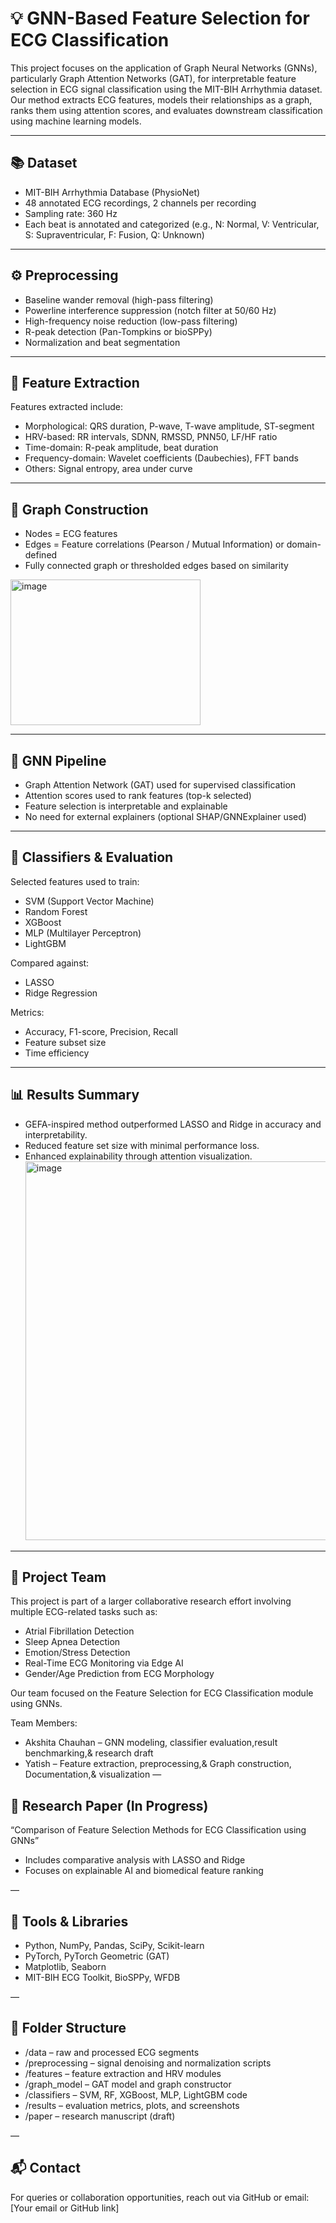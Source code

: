 # 💡 GNN-Based Feature Selection for ECG Classification

This project focuses on the application of Graph Neural Networks (GNNs), particularly Graph Attention Networks (GAT), for interpretable feature selection in ECG signal classification using the MIT-BIH Arrhythmia dataset. Our method extracts ECG features, models their relationships as a graph, ranks them using attention scores, and evaluates downstream classification using machine learning models.

---

## 📚 Dataset

* MIT-BIH Arrhythmia Database (PhysioNet)
* 48 annotated ECG recordings, 2 channels per recording
* Sampling rate: 360 Hz
* Each beat is annotated and categorized (e.g., N: Normal, V: Ventricular, S: Supraventricular, F: Fusion, Q: Unknown)

---

## ⚙️ Preprocessing

* Baseline wander removal (high-pass filtering)
* Powerline interference suppression (notch filter at 50/60 Hz)
* High-frequency noise reduction (low-pass filtering)
* R-peak detection (Pan-Tompkins or bioSPPy)
* Normalization and beat segmentation

---

## 🧠 Feature Extraction

Features extracted include:

* Morphological: QRS duration, P-wave, T-wave amplitude, ST-segment
* HRV-based: RR intervals, SDNN, RMSSD, PNN50, LF/HF ratio
* Time-domain: R-peak amplitude, beat duration
* Frequency-domain: Wavelet coefficients (Daubechies), FFT bands
* Others: Signal entropy, area under curve

---

## 🔗 Graph Construction

* Nodes = ECG features
* Edges = Feature correlations (Pearson / Mutual Information) or domain-defined
* Fully connected graph or thresholded edges based on similarity
<img width="304" height="233" alt="image" src="https://github.com/user-attachments/assets/4f78861a-2bf5-4ca5-9cce-b132ec989064" />

---

## 🧠 GNN Pipeline

* Graph Attention Network (GAT) used for supervised classification
* Attention scores used to rank features (top-k selected)
* Feature selection is interpretable and explainable
* No need for external explainers (optional SHAP/GNNExplainer used)

---

## 🤖 Classifiers & Evaluation

Selected features used to train:

* SVM (Support Vector Machine)
* Random Forest
* XGBoost
* MLP (Multilayer Perceptron)
* LightGBM

Compared against:

* LASSO
* Ridge Regression

Metrics:

* Accuracy, F1-score, Precision, Recall
* Feature subset size
* Time efficiency

---

## 📊 Results Summary

* GEFA-inspired method outperformed LASSO and Ridge in accuracy and interpretability.
* Reduced feature set size with minimal performance loss.
* Enhanced explainability through attention visualization.
  <img width="1080" height="606" alt="image" src="https://github.com/user-attachments/assets/4b002fe2-3db3-4ebf-8c35-7053be7e3c3c" />

---

## 🧪 Project Team

This project is part of a larger collaborative research effort involving multiple ECG-related tasks such as:

* Atrial Fibrillation Detection
* Sleep Apnea Detection
* Emotion/Stress Detection
* Real-Time ECG Monitoring via Edge AI
* Gender/Age Prediction from ECG Morphology

Our team focused on the Feature Selection for ECG Classification module using GNNs.

Team Members:

* Akshita Chauhan – GNN modeling, classifier evaluation,result benchmarking,& research draft
* Yatish – Feature extraction, preprocessing,& Graph construction, Documentation,& visualization
—

## 📄 Research Paper (In Progress)

“Comparison of Feature Selection Methods for ECG Classification using GNNs”

* Includes comparative analysis with LASSO and Ridge
* Focuses on explainable AI and biomedical feature ranking

—

## 🧰 Tools & Libraries

* Python, NumPy, Pandas, SciPy, Scikit-learn
* PyTorch, PyTorch Geometric (GAT)
* Matplotlib, Seaborn
* MIT-BIH ECG Toolkit, BioSPPy, WFDB

—

## 📎 Folder Structure

* /data – raw and processed ECG segments
* /preprocessing – signal denoising and normalization scripts
* /features – feature extraction and HRV modules
* /graph\_model – GAT model and graph constructor
* /classifiers – SVM, RF, XGBoost, MLP, LightGBM code
* /results – evaluation metrics, plots, and screenshots
* /paper – research manuscript (draft)

—

## 📬 Contact

For queries or collaboration opportunities, reach out via GitHub or email:
\[Your email or GitHub link]
